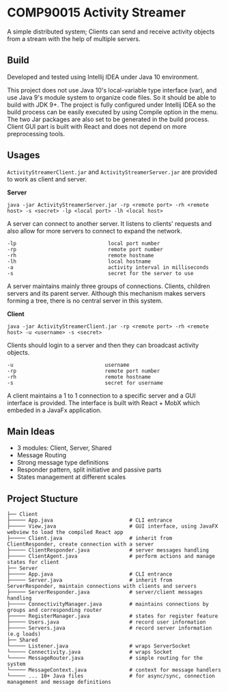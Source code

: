 # COMP90015 Activity Streamer

A simple distributed system; Clients can send and receive activity objects from a stream with the help of multiple servers.


## Build

Developed and tested using Intellij IDEA under Java 10 environment.

This project does not use Java 10's local-variable type interface (var), and use Java 9's module system to organize code files. So it should be able to build with JDK 9+. The project is fully configured under Intellij IDEA so the build process can be easily executed by using Compile option in the menu. The two Jar packages are also set to be generated in the build process. Client GUI part is built with React and does not depend on more preprocessing tools.


## Usages

`ActivityStreamerClient.jar` and `ActivityStreamerServer.jar` are provided to work as client and server.

__Server__

```
java -jar ActivityStreamerServer.jar -rp <remote port> -rh <remote host> -s <secret> -lp <local port> -lh <local host>
```

A server can connect to another server. It listens to clients' requests and also allow for more servers to connect to expand the network.

```
-lp                              local port number
-rp                              remote port number
-rh                              remote hostname
-lh                              local hostname
-a                               activity interval in milliseconds
-s                               secret for the server to use
```
A server maintains mainly three groups of connections. Clients, children servers and its parent server. Although this mechanism makes servers forming a tree, there is no central server in this system. 

__Client__
```
java -jar ActivityStreamerClient.jar -rp <remote port> -rh <remote host> -u <username> -s <secret>
```

Clients should login to a server and then they can broadcast activity objects.
```
-u                              username
-rp                             remote port number
-rh                             remote hostname
-s                              secret for username
```   
A client maintains a 1 to 1 connection to a specific server and a GUI interface is provided. The interface is built with React + MobX which embeded in a JavaFx application.

## Main Ideas

- 3 modules: Client, Server, Shared
- Message Routing
- Strong message type definitions
- Responder pattern, split initiative and passive parts
- States management at different scales

## Project Stucture

```
├── Client         
├───── App.java                         # CLI entrance              
├───── View.java                        # GUI interface, using JavaFX webview to load the compiled React app               
├───── Client.java                      # inherit from ClientResponder, create connection with a server
├───── ClientResponder.java             # server messages handling
├───── ClientAgent.java                 # perform actions and manage states for client
├── Server                              
├───── App.java                         # CLI entrance
├───── Server.java                      # inherit from ServerResponder, maintain connections with clients and servers
├───── ServerResponder.java             # server/client messages handling
├───── ConnectivityManager.java         # maintains connections by groups and corresponding router
├───── RegisterManager.java             # states for register feature
├───── Users.java                       # record user information
├───── Servers.java                     # record server information (e.g loads)  
├── Shared            
└───── Listener.java                    # wraps ServerSocket
└───── Connectivity.java                # wraps Socket
└───── MessageRouter.java               # simple routing for the system
└───── MessageContext.java              # context for message handlers
└───── ... 10+ Java files               # for async/sync, connection management and message definitions 
```
